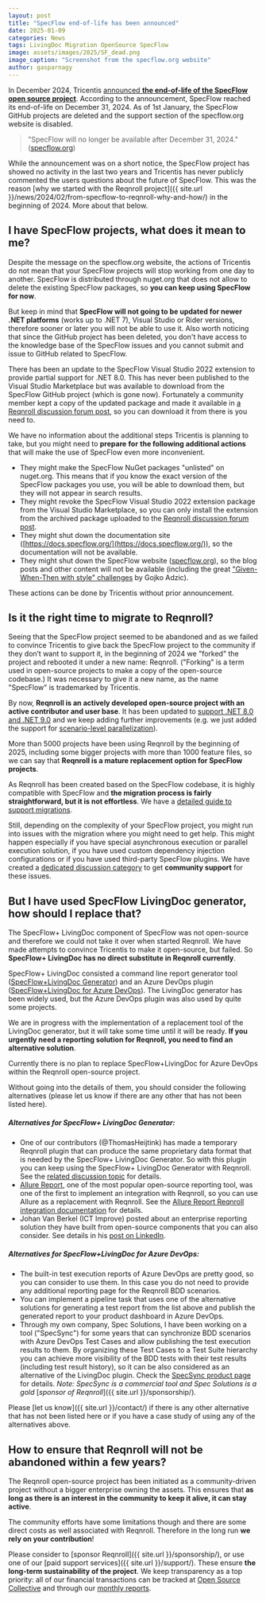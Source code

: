 ```yaml
---
layout: post
title: "SpecFlow end-of-life has been announced"
date: 2025-01-09
categories: News
tags: LivingDoc Migration OpenSource SpecFlow
image: assets/images/2025/SF_dead.png
image_caption: "Screenshot from the specflow.org website"
author: gasparnagy
---
```


In December 2024, Tricentis [announced **the end-of-life of the SpecFlow open source project**](https://support-hub.tricentis.com/open?number=NEW0001432&id=post). According to the announcement, SpecFlow reached its end-of-life on December 31, 2024. As of 1st January, the SpecFlow GitHub projects are deleted and the support section of the specflow.org website is disabled.

> "SpecFlow will no longer be available after December 31, 2024." ([specflow.org](https://specflow.org/))

<!--more-->

While the announcement was on a short notice, the SpecFlow project has showed no activity in the last two years and Tricentis has never publicly commented the users questions about the future of SpecFlow. This was the reason [why we started with the Reqnroll project]({{ site.url }}/news/2024/02/from-specflow-to-reqnroll-why-and-how/) in the beginning of 2024. More about that below.

## I have SpecFlow projects, what does it mean to me?

Despite the message on the specflow.org website, the actions of Tricentis do not mean that your SpecFlow projects will stop working from one day to another. SpecFlow is distributed through nuget.org that does not allow to delete the existing SpecFlow packages, so **you can keep using SpecFlow for now**.

But keep in mind that **SpecFlow will not going to be updated for newer .NET platforms** (works up to .NET 7), Visual Studio or Rider versions, therefore sooner or later you will not be able to use it. Also worth noticing that since the GitHub project has been deleted, you don't have access to the knowledge base of the SpecFlow issues and you cannot submit and issue to GitHub related to SpecFlow.

There has been an update to the SpecFlow Visual Studio 2022 extension to provide partial support for .NET 8.0. This has never been published to the Visual Studio Marketplace but was available to download from the SpecFlow GitHub project (which is gone now). Fortunately a community member kept a copy of the updated package and made it available in [a Reqnroll discussion forum post](https://github.com/orgs/reqnroll/discussions/359#discussioncomment-11624656), so you can download it from there is you need to.

We have no information about the additional steps Tricentis is planning to take, but you might need to **prepare** **for** **the following additional actions** that will make the use of SpecFlow even more inconvenient.

* They might make the SpecFlow NuGet packages "unlisted" on nuget.org. This means that if you know the exact version of the SpecFlow packages you use, you will be able to download them, but they will not appear in search results.
* They might revoke the SpecFlow Visual Studio 2022 extension package from the Visual Studio Marketplace, so you can only install the extension from the archived package uploaded to the [Reqnroll discussion forum post](https://github.com/orgs/reqnroll/discussions/359#discussioncomment-11624656).
* They might shut down the documentation site ([https://docs.specflow.org/](https://docs.specflow.org/)), so the documentation will not be available.
* They might shut down the SpecFlow website ([specflow.org](https://specflow.org/)), so the blog posts and other content will not be available (including the great ["Given-When-Then with style" challenges](https://specflow.org/learn/given-when-then-with-style/) by Gojko Adzic).

These actions can be done by Tricentis without prior announcement.

## Is it the right time to migrate to Reqnroll?

Seeing that the SpecFlow project seemed to be abandoned and as we failed to convince Tricentis to give back the SpecFlow project to the community if they don’t want to support it, in the beginning of 2024 we "forked" the project and rebooted it under a new name: Reqnroll. ("Forking" is a term used in open-source projects to make a copy of the open-source codebase.) It was necessary to give it a new name, as the name "SpecFlow" is trademarked by Tricentis.

By now, **Reqnroll is an actively developed open-source project with an active contributor and user base**. It has been updated to [support .NET 8.0 and .NET 9.0](https://docs.reqnroll.net/latest/installation/compatibility.html) and we keep adding further improvements (e.g. we just added the support for [scenario-level parallelization](https://docs.reqnroll.net/latest/execution/parallel-execution.html)).

More than 5000 projects have been using Reqnroll by the beginning of 2025, including some bigger projects with more than 1000 feature files, so we can say that **Reqnroll is a mature replacement option for SpecFlow projects**.

As Reqnroll has been created based on the SpecFlow codebase, it is highly compatible with SpecFlow and **the migration process is fairly straightforward, but it is not effortless**. We have a [detailed guide to support migrations](https://docs.reqnroll.net/latest/guides/migrating-from-specflow.html).

Still, depending on the complexity of your SpecFlow project, you might run into issues with the migration where you might need to get help. This might happen especially if you have special asynchronous execution or parallel execution solution, if you have used custom dependency injection configurations or if you have used third-party SpecFlow plugins. We have created a [dedicated discussion category](https://github.com/orgs/reqnroll/discussions/categories/specflow-migration-q-a) to get **community support** for these issues.

## But I have used SpecFlow LivingDoc generator, how should I replace that?

The SpecFlow+ LivingDoc component of SpecFlow was not open-source and therefore we could not take it over when started Reqnroll. We have made attempts to convince Tricentis to make it open-source, but failed. So **SpecFlow+ LivingDoc has no direct substitute in Reqnroll currently**.

SpecFlow+ LivingDoc consisted a command line report generator tool ([SpecFlow+LivingDoc Generator](https://www.nuget.org/packages/SpecFlow.Plus.LivingDoc.CLI)) and an Azure DevOps plugin ([SpecFlow+LivingDoc for Azure DevOps](https://marketplace.visualstudio.com/items?itemName=techtalk.techtalk-specflow-plus)). The LivingDoc generator has been widely used, but the Azure DevOps plugin was also used by quite some projects.

We are in progress with the implementation of a replacement tool of the LivingDoc generator, but it will take some time until it will be ready. **If you urgently need a reporting solution for Reqnroll, you need to find an alternative solution**.

Currently there is no plan to replace SpecFlow+LivingDoc for Azure DevOps within the Reqnroll open-source project.

Without going into the details of them, you should consider the following alternatives (please let us know if there are any other that has not been listed here).

##### Alternatives for SpecFlow+ LivingDoc Generator:

*   One of our contributors (@ThomasHeijtink) has made a temporary Reqnroll plugin that can produce the same proprietary data format that is needed by the SpecFlow+ LivingDoc Generator. So with this plugin you can keep using the SpecFlow+ LivingDoc Generator with Reqnroll. See the [related discussion topic](https://github.com/orgs/reqnroll/discussions/68) for details.
*   [Allure Report](https://allurereport.org/), one of the most popular open-source reporting tool, was one of the first to implement an integration with Reqnroll, so you can use Allure as a replacement with Reqnroll. See the [Allure Report Reqnroll integration documentation](https://allurereport.org/docs/reqnroll/) for details.
*   Johan Van Berkel (ICT Improve) posted about an enterprise reporting solution they have built from open-source components that you can also consider. See details in his [post on LinkedIn](https://www.linkedin.com/pulse/takes-village-johan-van-berkel-bofre/).

##### Alternatives for SpecFlow+LivingDoc for Azure DevOps:

*   The built-in test execution reports of Azure DevOps are pretty good, so you can consider to use them. In this case you do not need to provide any additional reporting page for the Reqnroll BDD scenarios.
*   You can implement a pipeline task that uses one of the alternative solutions for generating a test report from the list above and publish the generated report to your product dashboard in Azure DevOps.
*   Through my own company, Spec Solutions, I have been working on a tool ("SpecSync") for some years that can synchronize BDD scenarios with Azure DevOps Test Cases and allow publishing the test execution results to them. By organizing these Test Cases to a Test Suite hierarchy you can achieve more visibility of the BDD tests with their test results (including test result history), so it can be also considered as an alternative of the LivingDoc plugin. Check the [SpecSync product page](https://www.specsolutions.eu/specsync/) for details. _Note: SpecSync is a commercial tool and Spec Solutions is a gold_ [_sponsor of Reqnroll_]({{ site.url }}/sponsorship/)_._

Please [let us know]({{ site.url }}/contact/) if there is any other alternative that has not been listed here or if you have a case study of using any of the alternatives above.

## How to ensure that Reqnroll will not be abandoned within a few years?

The Reqnroll open-source project has been initiated as a community-driven project without a bigger enterprise owning the assets. This ensures that **as long as there is an interest in the community to keep it alive, it can stay active**.

The community efforts have some limitations though and there are some direct costs as well associated with Reqnroll. Therefore in the long run **we rely on your contribution**!

Please consider to [sponsor Reqnroll]({{ site.url }}/sponsorship/), or use one of our [paid support services]({{ site.url }}/support/). These ensure **the long-term sustainability of the project**. We keep transparency as a top priority: all of our financial transactions can be tracked at [Open Source Collective](https://opencollective.com/reqnroll) and through our [monthly reports](https://github.com/orgs/reqnroll/discussions/categories/announcements?discussions_q=is%3Aopen+category%3AAnnouncements+label%3Atransparency).